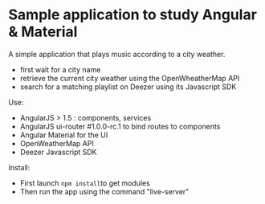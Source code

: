 # Sample application to study Angular & Material

A simple application that plays music according to a city weather.

- first wait for a city name
- retrieve the current city weather using the OpenWheatherMap API
- search for a matching playlist on Deezer using its Javascript SDK

Use:
- AngularJS > 1.5 : components, services
- AngularJS ui-router #1.0.0-rc.1 to bind routes to components
- Angular Material for the UI
- OpenWeatherMap API
- Deezer Javascript SDK

Install:
- First launch ```npm install```to get modules
- Then run the app using the command "live-server"